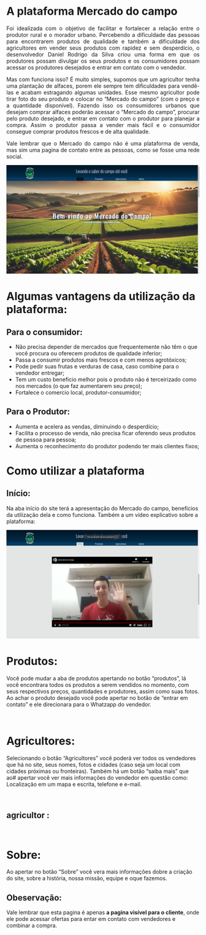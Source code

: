 # A plataforma Mercado do campo
  
  <p align="justify">Foi idealizada com o objetivo de facilitar e fortalecer a relação entre o produtor rural e o morador urbano. Percebendo a dificuldade das pessoas para encontrarem produtos de qualidade e também a dificuldade dos agricultores em vender seus produtos com rapidez e sem desperdício, o desenvolvedor Daniel Rodrigo da Silva criou uma forma em que os produtores possam divulgar os seus produtos e os consumidores possam acessar os produtores desejados e entrar em contato com o vendedor.</p>
     <p align="justify">Mas com funciona isso? É muito simples, supomos que um agricultor tenha uma plantação de alfaces, porem ele sempre tem dificuldades para vendê-las e acabam estragando algumas unidades. Esse mesmo agricultor pode tirar foto do seu produto e colocar no “Mercado do campo” (com o preço e a quantidade disponível). Fazendo isso os consumidores urbanos que desejam comprar alfaces poderão acessar o “Mercado do campo”, procurar pelo produto desejado, e entrar em contato com o produtor para planejar a compra. Assim o produtor passa a vender mais fácil e o consumidor consegue comprar produtos frescos e de alta qualidade.</p>
     <p align="justify">Vale lembrar que o Mercado do campo não é uma plataforma de venda, mas sim uma pagina de contato entre as pessoas, como se fosse uma rede social.</p> 


<img src="https://github.com/Daniel-programer123/Projeto-Agrinho---Mercado-do-Campo/blob/c3098d6b3680bf3b0ec066b61166489d308ca350/prints_agrinho/imagem%201.png">

# Algumas vantagens da utilização da plataforma:
## Para o consumidor:

- Não precisa depender de mercados que frequentemente não têm o que você procura ou oferecem produtos de qualidade inferior;
- Passa a consumir produtos mais frescos e com menos agrotóxicos;
- Pode pedir suas frutas e verduras de casa, caso combine para o vendedor entregar;
- Tem um custo beneficio melhor pois o produto não é terceirizado como nos mercados (o que faz aumentarem seu preço);
- Fortalece o comercio local, produtor-consumidor;
## Para o Produtor:
- Aumenta e acelera as vendas, diminuindo o desperdício;
- Facilita o processo de venda, não precisa ficar oferendo seus produtos de pessoa para pessoa;
- Aumenta o reconhecimento do produtor podendo ter mais clientes fixos;



 # Como utilizar a plataforma
## Início: 
Na aba início do site terá a apresentação do Mercado do campo, benefícios da utilização dela e como funciona. Também a um vídeo explicativo sobre a plataforma:

<img src="https://github.com/Daniel-programer123/Projeto-Agrinho---Mercado-do-Campo/blob/159a2c3a5f6dc27e2f7289331a11b4b23597239e/prints_agrinho/imagem%202.png">

# Produtos:
Você pode mudar a aba de produtos apertando no botão “produtos”, lá você encontrara todos os produtos a serem vendidos no momento, com seus respectivos preços, quantidades e produtores, assim como suas fotos. Ao achar o produto desejado você pode apertar no botão de “entrar em contato” e ele direcionara para o Whatzapp do vendedor.

<img scr="https://github.com/Daniel-programer123/Projeto-Agrinho---Mercado-do-Campo/blob/159a2c3a5f6dc27e2f7289331a11b4b23597239e/prints_agrinho/imagem%203.png">

# Agricultores:
Selecionando o botão “Agricultores” você poderá ver todos os vendedores que há no site, seus nomes, fotos e cidades (caso seja um local com cidades próximas ou fronteiras). Também há um botão “saiba mais” que ao# apertar você ver mais informações do vendedor em questão como: Localização em um mapa e escrita, telefone e e-mail.	

<img scr="https://github.com/Daniel-programer123/Projeto-Agrinho---Mercado-do-Campo/blob/159a2c3a5f6dc27e2f7289331a11b4b23597239e/prints_agrinho/imagem%204.png">

## agricultor :
<img scr="https://github.com/Daniel-programer123/Projeto-Agrinho---Mercado-do-Campo/blob/159a2c3a5f6dc27e2f7289331a11b4b23597239e/prints_agrinho/imagem%205.png">

# Sobre:
Ao apertar no botão “Sobre” você vera mais informações dobre a criação do site,  sobre a história, nossa missão, equipe e oque fazemos.
<img scr="https://github.com/Daniel-programer123/Projeto-Agrinho---Mercado-do-Campo/blob/159a2c3a5f6dc27e2f7289331a11b4b23597239e/prints_agrinho/imagem%206.png">

## Obeservação:
Vale lembrar que esta pagina é apenas <strong>a pagina visível para o cliente</strong>, onde ele pode acessar ofertas para entar em contato com vendedores e combinar a compra. 


